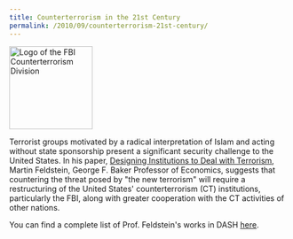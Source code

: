 ```yaml
---
title: Counterterrorism in the 21st Century
permalink: /2010/09/counterterrorism-21st-century/
---
```

<img src="{{site.baseurl}}/assets/img/Logo_of_the_FBI_Counterterrorism_Division.gif" alt="Logo of the FBI Counterterrorism Division" title="Logo of the FBI Counterterrorism Division" width="150" height="150" class="floatleft">

Terrorist groups motivated by a radical interpretation of Islam and acting without state sponsorship present a significant security challenge to the United States. In his paper, [Designing Institutions to Deal with Terrorism](http://nrs.harvard.edu/urn-3:HUL.InstRepos:2920114), Martin Feldstein, George F. Baker Professor of Economics, suggests that countering the threat posed by "the new terrorism" will require a restructuring of the United States' counterterrorism (CT) institutions, particularly the FBI, along with greater cooperation with the CT activities of other nations.

You can find a complete list of Prof. Feldstein's works in DASH [here](http://dash.harvard.edu/browse?authority=815e09d0febb85ac33b5372ab636581d&type=harvardAuthor).
